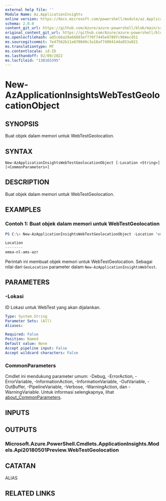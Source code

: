 ```yaml
---
external help file: ''
Module Name: Az.ApplicationInsights
online version: https://docs.microsoft.com/powershell/module/az.ApplicationInsights/new-AzApplicationInsightsWebTestGeolocationObject
schema: 2.0.0
content_git_url: https://github.com/Azure/azure-powershell/blob/main/src/ApplicationInsights/ApplicationInsights/help/New-AzApplicationInsightsWebTestGeolocationObject.md
original_content_git_url: https://github.com/Azure/azure-powershell/blob/main/src/ApplicationInsights/ApplicationInsights/help/New-AzApplicationInsightsWebTestGeolocationObject.md
ms.openlocfilehash: ad5c66a29a66803ef770f7445e9789fc904ecd51
ms.sourcegitcommit: 7e47562b11e670049c3a18af7498414da853a921
ms.translationtype: MT
ms.contentlocale: id-ID
ms.lasthandoff: 02/09/2022
ms.locfileid: "138165395"
---
```

# New-AzApplicationInsightsWebTestGeolocationObject

## SYNOPSIS
Buat objek dalam memori untuk WebTestGeolocation.

## SYNTAX

```
New-AzApplicationInsightsWebTestGeolocationObject [-Location <String>] [<CommonParameters>]
```

## DESCRIPTION
Buat objek dalam memori untuk WebTestGeolocation.

## EXAMPLES

### Contoh 1: Buat objek dalam memori untuk WebTestGeolocation
```powershell
PS C:\> New-AzApplicationInsightsWebTestGeolocationObject -Location "emea-nl-ams-azr"

Location
--------
emea-nl-ams-azr
```

Perintah ini membuat objek memori untuk WebTestGeolocation.
Sebagai nilai dari `GeoLocation` parameter dalam `New-AzApplicationInsightsWebTest`.

## PARAMETERS

### -Lokasi
ID Lokasi untuk WebTest yang akan dijalankan.

```yaml
Type: System.String
Parameter Sets: (All)
Aliases:

Required: False
Position: Named
Default value: None
Accept pipeline input: False
Accept wildcard characters: False
```

### CommonParameters
Cmdlet ini mendukung parameter umum: -Debug, -ErrorAction, -ErrorVariable, -InformationAction, -InformationVariable, -OutVariable, -OutBuffer, -PipelineVariable, -Verbose, -WarningAction, dan -WarningVariable. Untuk informasi selengkapnya, lihat [about_CommonParameters](http://go.microsoft.com/fwlink/?LinkID=113216).

## INPUTS

## OUTPUTS

### Microsoft.Azure.PowerShell.Cmdlets.ApplicationInsights.Models.Api20180501Preview.WebTestGeolocation

## CATATAN

ALIAS

## RELATED LINKS

